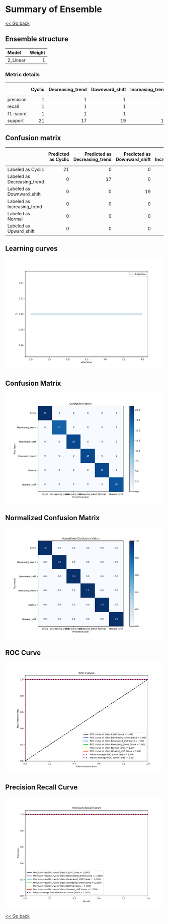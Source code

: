 # Summary of Ensemble

[<< Go back](../README.md)


## Ensemble structure
| Model    |   Weight |
|:---------|---------:|
| 2_Linear |        1 |

### Metric details
|           |   Cyclic |   Decreasing_trend |   Downward_shift |   Increasing_trend |   Normal |   Upward_shift |   accuracy |   macro avg |   weighted avg |   logloss |
|:----------|---------:|-------------------:|-----------------:|-------------------:|---------:|---------------:|-----------:|------------:|---------------:|----------:|
| precision |        1 |                  1 |                1 |                  1 |        1 |              1 |          1 |           1 |              1 |  0.023658 |
| recall    |        1 |                  1 |                1 |                  1 |        1 |              1 |          1 |           1 |              1 |  0.023658 |
| f1-score  |        1 |                  1 |                1 |                  1 |        1 |              1 |          1 |           1 |              1 |  0.023658 |
| support   |       21 |                 17 |               19 |                 19 |       19 |             18 |          1 |         113 |            113 |  0.023658 |


## Confusion matrix
|                             |   Predicted as Cyclic |   Predicted as Decreasing_trend |   Predicted as Downward_shift |   Predicted as Increasing_trend |   Predicted as Normal |   Predicted as Upward_shift |
|:----------------------------|----------------------:|--------------------------------:|------------------------------:|--------------------------------:|----------------------:|----------------------------:|
| Labeled as Cyclic           |                    21 |                               0 |                             0 |                               0 |                     0 |                           0 |
| Labeled as Decreasing_trend |                     0 |                              17 |                             0 |                               0 |                     0 |                           0 |
| Labeled as Downward_shift   |                     0 |                               0 |                            19 |                               0 |                     0 |                           0 |
| Labeled as Increasing_trend |                     0 |                               0 |                             0 |                              19 |                     0 |                           0 |
| Labeled as Normal           |                     0 |                               0 |                             0 |                               0 |                    19 |                           0 |
| Labeled as Upward_shift     |                     0 |                               0 |                             0 |                               0 |                     0 |                          18 |

## Learning curves
![Learning curves](learning_curves.png)
## Confusion Matrix

![Confusion Matrix](confusion_matrix.png)


## Normalized Confusion Matrix

![Normalized Confusion Matrix](confusion_matrix_normalized.png)


## ROC Curve

![ROC Curve](roc_curve.png)


## Precision Recall Curve

![Precision Recall Curve](precision_recall_curve.png)



[<< Go back](../README.md)
